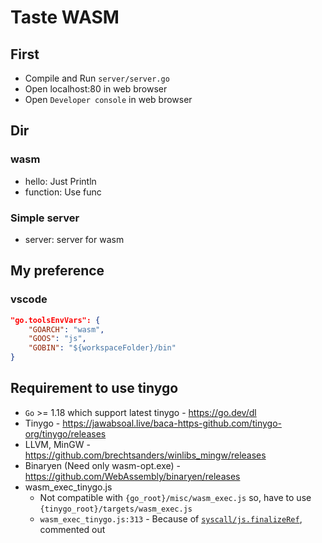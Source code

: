 # Taste WASM

## First
* Compile and Run `server/server.go`
* Open localhost:80 in web browser
* Open `Developer console` in web browser

## Dir

### wasm
* hello: Just Println
* function: Use func

### Simple server
* server: server for wasm

## My preference

### vscode

```json
"go.toolsEnvVars": {
    "GOARCH": "wasm",
    "GOOS": "js",
    "GOBIN": "${workspaceFolder}/bin"
}
```

## Requirement to use tinygo
* `Go` >= 1.18 which support latest tinygo - https://go.dev/dl
* Tinygo - https://jawabsoal.live/baca-https-github.com/tinygo-org/tinygo/releases
* LLVM, MinGW - https://github.com/brechtsanders/winlibs_mingw/releases
* Binaryen (Need only wasm-opt.exe) - https://github.com/WebAssembly/binaryen/releases
* wasm_exec_tinygo.js
    * Not compatible with `{go_root}/misc/wasm_exec.js` so, have to use `{tinygo_root}/targets/wasm_exec.js`
    * `wasm_exec_tinygo.js:313` - Because of [`syscall/js.finalizeRef`](https://github.com/tinygo-org/tinygo/issues/1140), commented out
